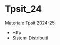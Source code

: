 # Tpsit_24
Materiale Tpsit 2024-25
- <link href="/2k24/Http"> Http </link>
- <link href="/2k24/Sistemi Distribuiti"> Sistemi Distribuiti </link>

